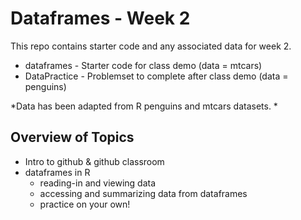 # Dataframes - Week 2
This repo contains starter code and any associated data for week 2. 
* dataframes - Starter code for class demo (data = mtcars)
* DataPractice - Problemset to complete after class demo (data = penguins)


*Data has been adapted from R penguins and mtcars datasets. *
## Overview of Topics
* Intro to github & github classroom 
* dataframes in R
  * reading-in and viewing data
  * accessing and summarizing data from dataframes
  * practice on your own!
